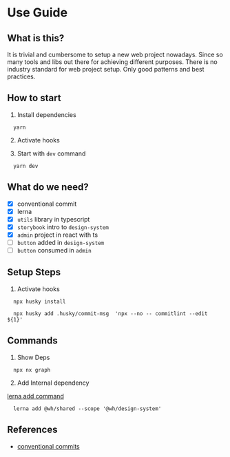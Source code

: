 # Use Guide

## What is this?

It is trivial and cumbersome to setup a new web project nowadays. Since so many tools and libs out there for achieving different purposes. There is no industry standard for web project setup. Only good patterns and best practices.

## How to start

1. Install dependencies

```shell
  yarn
```

2. Activate hooks

3. Start with `dev` command

```shell
  yarn dev
```

## What do we need?

- [x] conventional commit
- [x] lerna
- [x] `utils` library in typescript
- [x] `storybook` intro to `design-system`
- [x] `admin` project in react with ts
- [ ] `button` added in `design-system`
- [ ] `button` consumed in `admin`

## Setup Steps

1. Activate hooks

```shell
  npx husky install

  npx husky add .husky/commit-msg  'npx --no -- commitlint --edit ${1}'
```

## Commands

1. Show Deps

```shell
  npx nx graph
```

2. Add Internal dependency

[lerna add command](https://github.com/lerna/lerna/tree/main/libs/commands/add)

```shell
  lerna add @wh/shared --scope '@wh/design-system'
```

## References

- [conventional commits](https://www.conventionalcommits.org/en/v1.0.0/)
